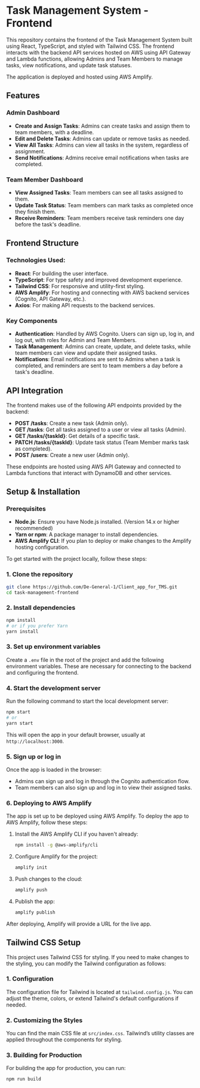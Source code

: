 # Task Management System - Frontend

This repository contains the frontend of the Task Management System built using React, TypeScript, and styled with Tailwind CSS. The frontend interacts with the backend API services hosted on AWS using API Gateway and Lambda functions, allowing Admins and Team Members to manage tasks, view notifications, and update task statuses.

The application is deployed and hosted using AWS Amplify.

## Features

### Admin Dashboard

- **Create and Assign Tasks**: Admins can create tasks and assign them to team members, with a deadline.
- **Edit and Delete Tasks**: Admins can update or remove tasks as needed.
- **View All Tasks**: Admins can view all tasks in the system, regardless of assignment.
- **Send Notifications**: Admins receive email notifications when tasks are completed.

### Team Member Dashboard

- **View Assigned Tasks**: Team members can see all tasks assigned to them.
- **Update Task Status**: Team members can mark tasks as completed once they finish them.
- **Receive Reminders**: Team members receive task reminders one day before the task's deadline.

## Frontend Structure

### Technologies Used:

- **React**: For building the user interface.
- **TypeScript**: For type safety and improved development experience.
- **Tailwind CSS**: For responsive and utility-first styling.
- **AWS Amplify**: For hosting and connecting with AWS backend services (Cognito, API Gateway, etc.).
- **Axios**: For making API requests to the backend services.

### Key Components

- **Authentication**: Handled by AWS Cognito. Users can sign up, log in, and log out, with roles for Admin and Team Members.
- **Task Management**: Admins can create, update, and delete tasks, while team members can view and update their assigned tasks.
- **Notifications**: Email notifications are sent to Admins when a task is completed, and reminders are sent to team members a day before a task's deadline.

## API Integration

The frontend makes use of the following API endpoints provided by the backend:

- **POST /tasks**: Create a new task (Admin only).
- **GET /tasks**: Get all tasks assigned to a user or view all tasks (Admin).
- **GET /tasks/{taskId}**: Get details of a specific task.
- **PATCH /tasks/{taskId}**: Update task status (Team Member marks task as completed).
- **POST /users**: Create a new user (Admin only).

These endpoints are hosted using AWS API Gateway and connected to Lambda functions that interact with DynamoDB and other services.

## Setup & Installation

### Prerequisites

- **Node.js**: Ensure you have Node.js installed. (Version 14.x or higher recommended)
- **Yarn or npm**: A package manager to install dependencies.
- **AWS Amplify CLI**: If you plan to deploy or make changes to the Amplify hosting configuration.

To get started with the project locally, follow these steps:

### 1. Clone the repository

```bash
git clone https://github.com/De-General-1/Client_app_for_TMS.git
cd task-management-frontend
```

### 2. Install dependencies

```bash
npm install
# or if you prefer Yarn
yarn install
```

### 3. Set up environment variables

Create a `.env` file in the root of the project and add the following environment variables. These are necessary for connecting to the backend and configuring the frontend.

### 4. Start the development server

Run the following command to start the local development server:

```bash
npm start
# or
yarn start
```

This will open the app in your default browser, usually at `http://localhost:3000`.

### 5. Sign up or log in

Once the app is loaded in the browser:

- Admins can sign up and log in through the Cognito authentication flow.
- Team members can also sign up and log in to view their assigned tasks.

### 6. Deploying to AWS Amplify

The app is set up to be deployed using AWS Amplify. To deploy the app to AWS Amplify, follow these steps:

1. Install the AWS Amplify CLI if you haven't already:

   ```bash
   npm install -g @aws-amplify/cli
   ```

2. Configure Amplify for the project:

   ```bash
   amplify init
   ```

3. Push changes to the cloud:

   ```bash
   amplify push
   ```

4. Publish the app:
   ```bash
   amplify publish
   ```

After deploying, Amplify will provide a URL for the live app.

## Tailwind CSS Setup

This project uses Tailwind CSS for styling. If you need to make changes to the styling, you can modify the Tailwind configuration as follows:

### 1. Configuration

The configuration file for Tailwind is located at `tailwind.config.js`. You can adjust the theme, colors, or extend Tailwind's default configurations if needed.

### 2. Customizing the Styles

You can find the main CSS file at `src/index.css`. Tailwind’s utility classes are applied throughout the components for styling.

### 3. Building for Production

For building the app for production, you can run:

```bash
npm run build

```
